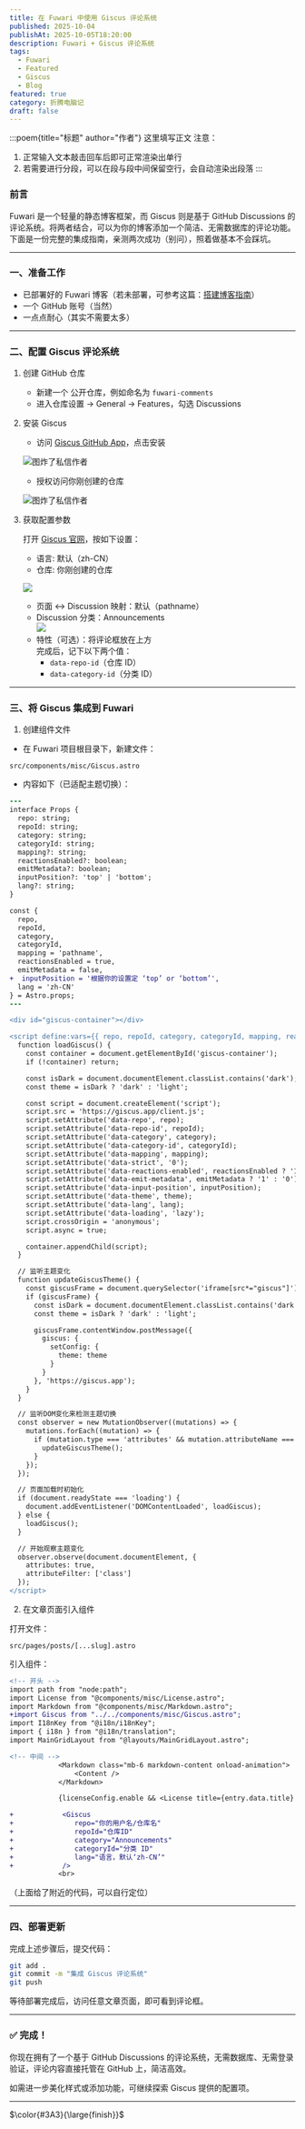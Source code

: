 ```yaml
---
title: 在 Fuwari 中使用 Giscus 评论系统
published: 2025-10-04
publishAt: 2025-10-05T18:20:00
description: Fuwari + Giscus 评论系统
tags:
  - Fuwari
  - Featured
  - Giscus
  - Blog
featured: true
category: 折腾电脑记
draft: false
---
```


:::poem{title="标题" author="作者"}
这里填写正文
注意：
1. 正常输入文本敲击回车后即可正常渲染出单行
2. 若需要进行分段，可以在段与段中间保留空行，会自动渲染出段落
:::

### 前言

Fuwari 是一个轻量的静态博客框架，而 Giscus 则是基于 GitHub Discussions 的评论系统。将两者结合，可以为你的博客添加一个简洁、无需数据库的评论功能。下面是一份完整的集成指南，亲测两次成功（别问），照着做基本不会踩坑。

---
### 一、准备工作

- 已部署好的 Fuwari 博客（若未部署，可参考这篇：[搭建博客指南](https://nimeblogs.github.io/posts/building_blogs/)）
- 一个 GitHub 账号（当然）
- 一点点耐心（其实不需要太多）

---

### 二、配置 Giscus 评论系统

1. 创建 GitHub 仓库
	- 新建一个 公开仓库，例如命名为 `fuwari-comments`
	- 进入仓库设置 → General → Features，勾选 Discussions

2. 安装 Giscus

	- 访问 [Giscus GitHub App](https://github.com/apps/giscus)，点击安装
	
	![图炸了私信作者](https://s21.ax1x.com/2025/10/04/pVTjbgx.png)
	
	- 授权访问你刚创建的仓库
	
	![图炸了私信作者](https://s21.ax1x.com/2025/10/04/pVTjXDO.png)

3. 获取配置参数

	打开 [Giscus 官网](https://giscus.app/zh-CN)，按如下设置：
	- 语言:  默认（zh-CN）
	- 仓库: 你刚创建的仓库
	
	![](https://s21.ax1x.com/2025/10/04/pVTjH81.png)
	
	- 页面 ↔️ Discussion 映射：默认（pathname）	
	- Discussion 分类：Announcements	
	![](https://s21.ax1x.com/2025/10/04/pVTjOKK.png)
	- 特性（可选）：将评论框放在上方	
	完成后，记下以下两个值：
		- `data-repo-id`（仓库 ID）
		- `data-category-id`（分类 ID）

---
### 三、将 Giscus 集成到 Fuwari

1. 创建组件文件

- 在 Fuwari 项目根目录下，新建文件：

```
src/components/misc/Giscus.astro
```

- 内容如下（已适配主题切换）：

```diff lang="astro"
---
interface Props {
  repo: string;
  repoId: string;
  category: string;
  categoryId: string;
  mapping?: string;
  reactionsEnabled?: boolean;
  emitMetadata?: boolean;
  inputPosition?: 'top' | 'bottom';
  lang?: string;
}

const {
  repo,
  repoId,
  category,
  categoryId,
  mapping = 'pathname',
  reactionsEnabled = true,
  emitMetadata = false,
+  inputPosition = '根据你的设置定 ‘top’ or ‘bottom’',
  lang = 'zh-CN'
} = Astro.props;
---

<div id="giscus-container"></div>

<script define:vars={{ repo, repoId, category, categoryId, mapping, reactionsEnabled, emitMetadata, inputPosition, lang }}>
  function loadGiscus() {
    const container = document.getElementById('giscus-container');
    if (!container) return;

    const isDark = document.documentElement.classList.contains('dark');
    const theme = isDark ? 'dark' : 'light';

    const script = document.createElement('script');
    script.src = 'https://giscus.app/client.js';
    script.setAttribute('data-repo', repo);
    script.setAttribute('data-repo-id', repoId);
    script.setAttribute('data-category', category);
    script.setAttribute('data-category-id', categoryId);
    script.setAttribute('data-mapping', mapping);
    script.setAttribute('data-strict', '0');
    script.setAttribute('data-reactions-enabled', reactionsEnabled ? '1' : '0');
    script.setAttribute('data-emit-metadata', emitMetadata ? '1' : '0');
    script.setAttribute('data-input-position', inputPosition);
    script.setAttribute('data-theme', theme);
    script.setAttribute('data-lang', lang);
    script.setAttribute('data-loading', 'lazy');
    script.crossOrigin = 'anonymous';
    script.async = true;

    container.appendChild(script);
  }

  // 监听主题变化
  function updateGiscusTheme() {
    const giscusFrame = document.querySelector('iframe[src*="giscus"]');
    if (giscusFrame) {
      const isDark = document.documentElement.classList.contains('dark');
      const theme = isDark ? 'dark' : 'light';

      giscusFrame.contentWindow.postMessage({
        giscus: {
          setConfig: {
            theme: theme
          }
        }
      }, 'https://giscus.app');
    }
  }

  // 监听DOM变化来检测主题切换
  const observer = new MutationObserver((mutations) => {
    mutations.forEach((mutation) => {
      if (mutation.type === 'attributes' && mutation.attributeName === 'class') {
        updateGiscusTheme();
      }
    });
  });

  // 页面加载时初始化
  if (document.readyState === 'loading') {
    document.addEventListener('DOMContentLoaded', loadGiscus);
  } else {
    loadGiscus();
  }

  // 开始观察主题变化
  observer.observe(document.documentElement, {
    attributes: true,
    attributeFilter: ['class']
  });
</script>
```

2. 在文章页面引入组件

打开文件：

```
src/pages/posts/[...slug].astro
```

引入组件：

```diff lang="astro"
<!-- 开头 -->
import path from "node:path";
import License from "@components/misc/License.astro";
import Markdown from "@components/misc/Markdown.astro";
+import Giscus from "../../components/misc/Giscus.astro";
import I18nKey from "@i18n/i18nKey";
import { i18n } from "@i18n/translation";
import MainGridLayout from "@layouts/MainGridLayout.astro";
```

```diff lang="astro"
<!-- 中间 -->
            <Markdown class="mb-6 markdown-content onload-animation">
                <Content />
            </Markdown>

            {licenseConfig.enable && <License title={entry.data.title} slug={entry.slug} pubDate={entry.data.published} class="mb-6 rounded-xl license-container onload-animation"></License>}

+            <Giscus
+               repo="你的用户名/仓库名"
+               repoId="仓库ID"
+               category="Announcements"
+               categoryId="分类 ID"
+               lang="语言，默认‘zh-CN’"
+            />
            <br>
```

（上面给了附近的代码，可以自行定位）

---
### 四、部署更新

完成上述步骤后，提交代码：

```bash
git add .
git commit -m "集成 Giscus 评论系统"
git push
```

等待部署完成后，访问任意文章页面，即可看到评论框。

---

### ✅ 完成！

你现在拥有了一个基于 GitHub Discussions 的评论系统，无需数据库、无需登录验证，评论内容直接托管在 GitHub 上，简洁高效。

如需进一步美化样式或添加功能，可继续探索 Giscus 提供的配置项。

---


$\color{#3A3}{\large{finish}}$